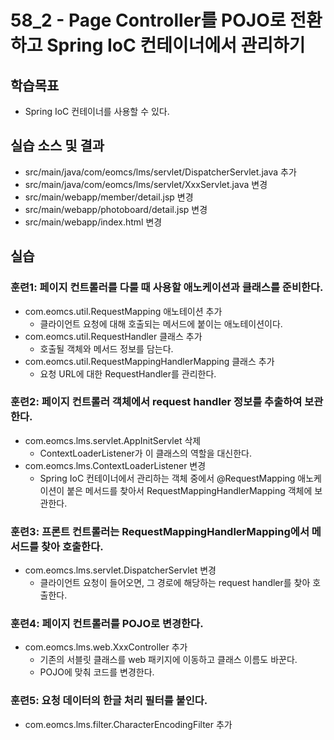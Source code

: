 # 58_2 - Page Controller를 POJO로 전환하고 Spring IoC 컨테이너에서 관리하기  

## 학습목표

- Spring IoC 컨테이너를 사용할 수 있다.


## 실습 소스 및 결과

- src/main/java/com/eomcs/lms/servlet/DispatcherServlet.java 추가
- src/main/java/com/eomcs/lms/servlet/XxxServlet.java 변경
- src/main/webapp/member/detail.jsp 변경
- src/main/webapp/photoboard/detail.jsp 변경
- src/main/webapp/index.html 변경

## 실습  

### 훈련1: 페이지 컨트롤러를 다룰 때 사용할 애노케이션과 클래스를 준비한다.

- com.eomcs.util.RequestMapping 애노테이션 추가
  - 클라이언트 요청에 대해 호출되는 메서드에 붙이는 애노테이션이다.
- com.eomcs.util.RequestHandler 클래스 추가
  - 호출될 객체와 메서드 정보를 담는다.
- com.eomcs.util.RequestMappingHandlerMapping 클래스 추가
  - 요청 URL에 대한 RequestHandler를 관리한다.

### 훈련2: 페이지 컨트롤러 객체에서 request handler 정보를 추출하여 보관한다.

- com.eomcs.lms.servlet.AppInitServlet 삭제
  - ContextLoaderListener가 이 클래스의 역할을 대신한다.
- com.eomcs.lms.ContextLoaderListener 변경
  - Spring IoC 컨테이너에서 관리하는 객체 중에서 
    @RequestMapping 애노케이션이 붙은 메서드를 찾아서 
    RequestMappingHandlerMapping 객체에 보관한다.
    
### 훈련3: 프론트 컨트롤러는 RequestMappingHandlerMapping에서 메서드를 찾아 호출한다.

- com.eomcs.lms.servlet.DispatcherServlet 변경
  - 클라이언트 요청이 들어오면, 그 경로에 해당하는 request handler를 찾아 호출한다.

### 훈련4: 페이지 컨트롤러를 POJO로 변경한다.

- com.eomcs.lms.web.XxxController 추가
  - 기존의 서블릿 클래스를 web 패키지에 이동하고 클래스 이름도 바꾼다.
  - POJO에 맞춰 코드를 변경한다.

### 훈련5: 요청 데이터의 한글 처리 필터를 붙인다.

- com.eomcs.lms.filter.CharacterEncodingFilter 추가
